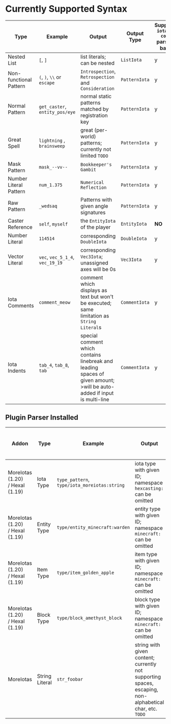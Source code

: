 # Currently Supported Syntax

| Type                   | Example                         | Output                                                                                                                     | Output Type   | Supports<br>`iota -> code` parsing back |
|------------------------|---------------------------------|----------------------------------------------------------------------------------------------------------------------------|---------------|-----------------------------------------|
| Nested List            | `[`, `]`                        | list literals; can be nested                                                                                               | `ListIota`    | y                                       |
| Non-functional Pattern | `(`, `)`, `\\` or `escape`      | `Introspection`, `Retrospection` and `Consideration`                                                                       | `PatternIota` | y                                       |
| Normal Pattern         | `get_caster`, `entity_pos/eye`  | normal static patterns matched by registration key                                                                         | `PatternIota` | y                                       |
| Great Spell            | `lightning` , `brainsweep`      | great (per-world) patterns; currently not limited `TODO`                                                                   | `PatternIota` | y                                       |
| Mask Pattern           | `mask_--vv--`                   | `Bookkeeper's Gambit`                                                                                                      | `PatternIota` | y                                       |
| Number Literal Pattern | `num_1.375`                     | `Numerical Reflection`                                                                                                     | `PatternIota` | y                                       |
| Raw Pattern            | `_wedsaq`                       | Patterns with given angle signatures                                                                                       | `PatternIota` | y                                       |
| Caster Reference       | `self`, `myself`                | the `EntityIota` of the player                                                                                             | `EntityIota`  | **NO**                                  |
| Number Literal         | `114514`                        | corresponding `DoubleIota`                                                                                                 | `DoubleIota`  | y                                       |
| Vector Literal         | `vec`, `vec_5_1_4`, `vec_19_19` | corresponding `Vec3Iota`; unassigned axes will be 0s                                                                       | `Vec3Iota`    | y                                       |
| Iota Comments          | `comment_meow`                  | comment which displays as text but won't be executed; same limitation as `String Literal`s                                 | `CommentIota` | y                                       |
| Iota Indents           | `tab_4`, `tab_8`, `tab`         | special comment which contains linebreak and leading spaces of given amount;<br>>will be auto-added if input is multi-line | `CommentIota` | y                                       |

## Plugin Parser Installed

| Addon                              | Type           | Example                                      | Output                                                                                                   | Output Type      | Supports<br>`iota -> code` parsing back |
|------------------------------------|----------------|----------------------------------------------|----------------------------------------------------------------------------------------------------------|------------------|-----------------------------------------|
| MoreIotas (1.20)<br>/ Hexal (1.19) | Iota Type      | `type_pattern`, `type/iota_moreiotas:string` | iota type with given ID; namespace `hexcasting:` can be omitted                                          | `IotaTypeIota`   | y                                       |
| MoreIotas (1.20)<br>/ Hexal (1.19) | Entity Type    | `type/entity_minecraft:warden`               | entity type with given ID; namespace `minecraft:` can be omitted                                         | `EntityTypeIota` | y                                       |
| MoreIotas (1.20)<br>/ Hexal (1.19) | Item Type      | `type/item_golden_apple`                     | item type with given ID; namespace `minecraft:` can be omitted                                           | `ItemTypeIota`   | y                                       |
| MoreIotas (1.20)<br>/ Hexal (1.19) | Block Type     | `type/block_amethyst_block`                  | block type with given ID; namespace `minecraft:` can be omitted                                          | `ItemTypeIota`   | y                                       |
| MoreIotas                          | String Literal | `str_foobar`                                 | string with given content; currently not supporting spaces, escaping, non-alphabetical char, etc. `TODO` | `StringIota`     | y                                       |